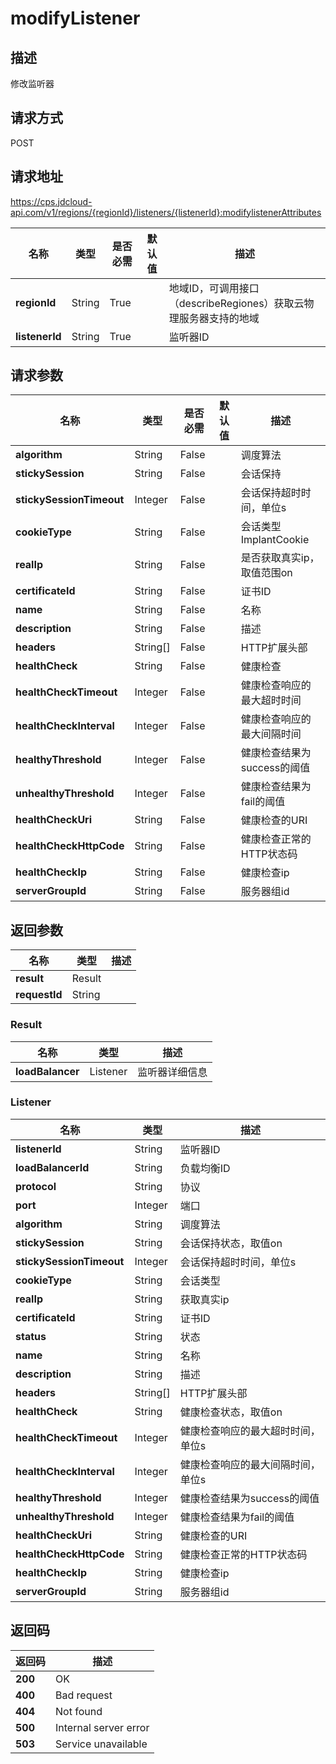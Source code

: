 # modifyListener


## 描述
修改监听器

## 请求方式
POST

## 请求地址
https://cps.jdcloud-api.com/v1/regions/{regionId}/listeners/{listenerId}:modifylistenerAttributes

|名称|类型|是否必需|默认值|描述|
|---|---|---|---|---|
|**regionId**|String|True| |地域ID，可调用接口（describeRegiones）获取云物理服务器支持的地域|
|**listenerId**|String|True| |监听器ID|

## 请求参数
|名称|类型|是否必需|默认值|描述|
|---|---|---|---|---|
|**algorithm**|String|False| |调度算法|
|**stickySession**|String|False| |会话保持|
|**stickySessionTimeout**|Integer|False| |会话保持超时时间，单位s|
|**cookieType**|String|False| |会话类型ImplantCookie|RewriteCookie|
|**realIp**|String|False| |是否获取真实ip，取值范围on|off|
|**certificateId**|String|False| |证书ID|
|**name**|String|False| |名称|
|**description**|String|False| |描述|
|**headers**|String[]|False| |HTTP扩展头部|
|**healthCheck**|String|False| |健康检查|
|**healthCheckTimeout**|Integer|False| |健康检查响应的最大超时时间|
|**healthCheckInterval**|Integer|False| |健康检查响应的最大间隔时间|
|**healthyThreshold**|Integer|False| |健康检查结果为success的阈值|
|**unhealthyThreshold**|Integer|False| |健康检查结果为fail的阈值|
|**healthCheckUri**|String|False| |健康检查的URI|
|**healthCheckHttpCode**|String|False| |健康检查正常的HTTP状态码|
|**healthCheckIp**|String|False| |健康检查ip|
|**serverGroupId**|String|False| |服务器组id|


## 返回参数
|名称|类型|描述|
|---|---|---|
|**result**|Result| |
|**requestId**|String| |

### Result
|名称|类型|描述|
|---|---|---|
|**loadBalancer**|Listener|监听器详细信息|
### Listener
|名称|类型|描述|
|---|---|---|
|**listenerId**|String|监听器ID|
|**loadBalancerId**|String|负载均衡ID|
|**protocol**|String|协议|
|**port**|Integer|端口|
|**algorithm**|String|调度算法|
|**stickySession**|String|会话保持状态，取值on|off|
|**stickySessionTimeout**|Integer|会话保持超时时间，单位s|
|**cookieType**|String|会话类型|
|**realIp**|String|获取真实ip|
|**certificateId**|String|证书ID|
|**status**|String|状态|
|**name**|String|名称|
|**description**|String|描述|
|**headers**|String[]|HTTP扩展头部|
|**healthCheck**|String|健康检查状态，取值on|off|
|**healthCheckTimeout**|Integer|健康检查响应的最大超时时间，单位s|
|**healthCheckInterval**|Integer|健康检查响应的最大间隔时间，单位s|
|**healthyThreshold**|Integer|健康检查结果为success的阈值|
|**unhealthyThreshold**|Integer|健康检查结果为fail的阈值|
|**healthCheckUri**|String|健康检查的URI|
|**healthCheckHttpCode**|String|健康检查正常的HTTP状态码|
|**healthCheckIp**|String|健康检查ip|
|**serverGroupId**|String|服务器组id|

## 返回码
|返回码|描述|
|---|---|
|**200**|OK|
|**400**|Bad request|
|**404**|Not found|
|**500**|Internal server error|
|**503**|Service unavailable|
